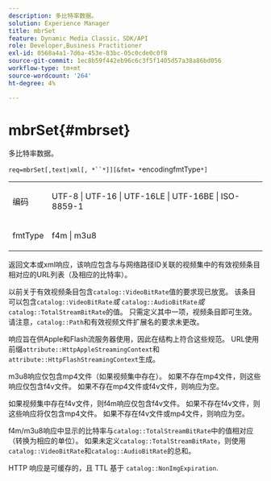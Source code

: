 ```yaml
---
description: 多比特率数据。
solution: Experience Manager
title: mbrSet
feature: Dynamic Media Classic，SDK/API
role: Developer,Business Practitioner
exl-id: 0568a4a1-7d6a-453e-83bc-05c0cde0c0f8
source-git-commit: 1ec8b59f442eb96c6c3f5f1405d57a38a86bd056
workflow-type: tm+mt
source-wordcount: '264'
ht-degree: 4%

---
```


# mbrSet{#mbrset}

多比特率数据。

`req=mbrSet[,text|xml[, *``*]][&fmt= *`encodingfmtType`*]`

<table id="simpletable_D2B8704E09B34337870A257CD7CB5C56"> 
 <tr class="strow"> 
  <td class="stentry"> <p><span class="codeph"><span class="varname"> 编码</span></span> </p> </td> 
  <td class="stentry"> <p><span class="codeph"> UTF-8 | UTF-16 | UTF-16LE | UTF-16BE | ISO-8859-1</span> </p></td> 
 </tr> 
 <tr class="strow"> 
  <td class="stentry"> <p><span class="codeph"><span class="varname"> fmtType</span></span> </p></td> 
  <td class="stentry"> <p><span class="codeph"> f4m | m3u8</span> </p></td> 
 </tr> 
</table>

返回文本或xml响应，该响应包含与与网络路径ID关联的视频集中的有效视频条目相对应的URL列表（及相应的比特率）。

以前关于有效视频条目包含`catalog::VideoBitRate`值的要求现已放宽。 该条目可以包含&#x200B;`catalog::VideoBitRate`*或* `catalog::AudioBitRate`*或* `catalog::TotalStreamBitRate`的值。 只需定义其中一项，视频条目即可生效。 请注意，`catalog::Path`和有效视频文件扩展名的要求未更改。

响应旨在供Apple和Flash流服务器使用，因此在结构上符合这些规范。 URL使用前缀`attribute::HttpAppleStreamingContext`和`attribute::HttpFlashStreamingContext`生成。

m3u8响应仅包含mp4文件（如果视频集中存在）。 如果不存在mp4文件，则这些响应仅包含f4v文件。 如果不存在mp4文件或f4v文件，则响应为空。

如果视频集中存在f4v文件，则f4m响应仅包含f4v文件。 如果不存在f4v文件，则这些响应将仅包含mp4文件。 如果不存在f4v文件或mp4文件，则响应为空。

f4m/m3u8响应中显示的比特率与`catalog::TotalStreamBitRate`中的值相对应（转换为相应的单位）。 如果未定义`catalog::TotalStreamBitRate`，则使用`catalog::VideoBitRate`和`catalog::AudioBitRate`的总和。

HTTP 响应是可缓存的，且 TTL 基于 `catalog::NonImgExpiration`.
